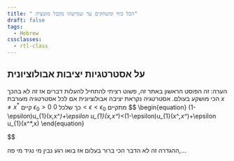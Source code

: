 ```yaml
---
title: " הכל כיף ומשחקים עד שמישהו מקבל מוטציה"
draft: false
tags:
  - Hebrew
cssclasses:
  - rtl-class
---
```


## על אסטרטגיות יציבות אבולוציונית

הערה: זה הפוסט הראשון באתר זה, פשוט רציתי להתחיל להעלות דברים אז זה לא בהכך הכי מושקע בעולם.
אסטרטגיה נקראת יציבה אבולוציונית אם לכל אסטרטגיה מעורבת $x\neq x^*$ קיים $\epsilon_{0}>0$ כך שלכל $0<\epsilon<\epsilon_{0}$ מתקיים 
$$
	\begin{equation}
	(1-\epsilon)u_{1}(x,x^*)+\epsilon u_{1}(x,x^*)<(1-\epsilon)u_{1}(x^*,x^*)+\epsilon u_{1}(x^*,x)
	\end{equation}
	

$$

ההגדרה זה לא הדבר הכי ברור בעלום אז בואו רגע נבין מי נגיד מי פה,...